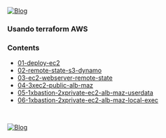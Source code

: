 [![Blog](https://img.shields.io/website?down_color=blue&down_message=infrati.dev&label=Blog&logo=ghost&logoColor=green&style=for-the-badge&up_color=blue&up_message=infrati.dev&url=https%3A%2F%2Finfrati.dev)](https://infrati.dev)

### Usando terraform AWS

### Contents 
  - [01-deploy-ec2](01-deploy-ec2/README.md)
  - [02-remote-state-s3-dynamo](02-remote-state-s3-dynamodb/README.md)
  - [03-ec2-webserver-remote-state](03-ec2-webserver-remote-state/README.md)
  - [04-3xec2-public-alb-maz](04-3xec2-public-alb-maz/README.md)
  - [05-1xbastion-2xprivate-ec2-alb-maz-userdata](05-1xbastion-2xprivate-ec2-alb-maz-userdata/README.md)
  - [06-1xbastion-2xprivate-ec2-alb-maz-local-exec](06-1xbastion-2xprivate-ec2-alb-maz-local-exec/README.md)

<br>

[![Blog](https://img.shields.io/website?down_color=blue&down_message=infrati.dev&label=Blog&logo=ghost&logoColor=green&style=for-the-badge&up_color=blue&up_message=infrati.dev&url=https%3A%2F%2Finfrati.dev)](https://infrati.dev)


